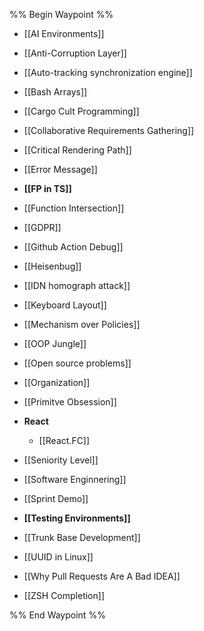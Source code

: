%% Begin Waypoint %%
- [[AI Environments]]
- [[Anti-Corruption Layer]]
- [[Auto-tracking synchronization engine]]
- [[Bash Arrays]]
- [[Cargo Cult Programming]]
- [[Collaborative Requirements Gathering]]
- [[Critical Rendering Path]]
- [[Error Message]]
- **[[FP in TS]]**

- [[Function Intersection]]
- [[GDPR]]
- [[Github Action Debug]]
- [[Heisenbug]]
- [[IDN homograph attack]]
- [[Keyboard Layout]]
- [[Mechanism over Policies]]
- [[OOP Jungle]]
- [[Open source problems]]
- [[Organization]]
- [[Primitve Obsession]]
- **React**
	- [[React.FC]]
- [[Seniority Level]]
- [[Software Enginnering]]
- [[Sprint Demo]]
- **[[Testing Environments]]**

- [[Trunk Base Development]]
- [[UUID in Linux]]
- [[Why Pull Requests Are A Bad IDEA]]
- [[ZSH Completion]]

%% End Waypoint %%
